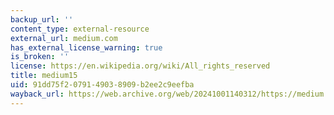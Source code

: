 ```yaml
---
backup_url: ''
content_type: external-resource
external_url: medium.com
has_external_license_warning: true
is_broken: ''
license: https://en.wikipedia.org/wiki/All_rights_reserved
title: medium15
uid: 91dd75f2-0791-4903-8909-b2ee2c9eefba
wayback_url: https://web.archive.org/web/20241001140312/https://medium.com/
---
```

